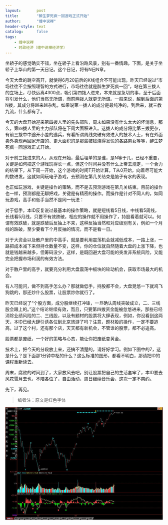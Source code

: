 ```yaml
---
layout:       post
title:        "醉生梦死疯一回游戏正式开始"
author:       "缠中说禅"
header-style: text
catalog:      false
tags:
    - 缠中说禅
    - 时政经济（缠中说禅经济学）
---
```


坐轿子的感觉确实不错，坐在轿子上看沿路风景，别有一番情趣。下面，是关于坐轿子上华山的第一天日记。这个日记，将有N日N章。



今天大盘的跳空高开，就使得6月20前后的K线组合不可能出现。昨天已经说过“市场往往不会按照理智的方式进行，市场往往就是醉生梦死疯一回”，站在第三拨人的立场上，尽快远离4300点，吸引第四拨人进来，本来就是急切的事，至于后面将引发什么，他们当然无所谓，而前两拨人就更无所谓。一般来说，越到后面的第N拨，其成分将越来越杂乱，如果说第一拨人的成分是最纯净的，到后来，就三教九流，什么都有了。



今天的大盘开始迎来第四拨人里的先头部队，周末如果没有什么太大的坏消息，那么，第四拨人里的主力部队将在下周大面积进入。这拨人的成分将比第三拨更杂，有前三拨中中途开小差的逃兵，有看所谓周线突破有效进入的技术人士，有在外面卖外卖现再回家开店的、更大面积的是那些被钱烧得发慌的各路男女等等，醉生梦死疯一回游戏正式开始。



对于前三拨进来的人，从现在开始，最后埋单的是谁，是N等于几，已经不重要，关键是如何把这个游戏玩得长一点，但这个时间并没有什么上帝去规定，一个合力的结果下，从下周一开始，这个游戏的时间T开始计算，T从0开始，向着尽可能大的数进发。这就如同玩电子游戏，去预测在第几关结束是脑子有水的表现。



也正如玩游戏，关键是操作的策略，而不是去预测游戏在第几关结束。目前的操作也一样，预测都是无聊把戏，关键是有精密的操作。而操作是针对不同人的，如同玩游戏，高手和低手当然不是同一玩法：



对于低手，本ID反复说过最基本的操作策略，就是短线看5日线，中线看5周线，长线看5月线，只要不有效跌破，相应的操作就不用操作了，持股看着就可以。何谓有效跌破，就是跌破后反抽上不来，这种反抽当然和对应级别有关，例如一个月线的跌破，至少要看下个月反抽的情况，而不是看一日。



对于大资金以及散户里的中高手，就是要利用震荡机会就减低成本，一路上涨，一路把成本减下来但持仓数量不变，这样，你的仓位就自然随着大盘的上涨下降，也就是钱越来越多，但筹码没少，这样，是既回避大盘可能的突发非系统风险，又能完全把握市场利润的有效方法。



对于散户里的高手，就要充分利用大盘震荡中板块的轮动机会，获取市场最大的机会。



有人可能问，做不到高手怎么办？那就做低手，持股都不会，大盘晃悠一下就鸡飞狗跳的，那还炒什么股票，让股票炒你就行了。



昨天已经说了“个股方面，成分股继续打冲锋，一旦确认周线突破成立，二、三线股会跟上的。”这个结论继续有效，而且，只要第四拨资金能被忽悠进来，那些已经消除业绩风险的二、三线股，以及有题材的股票将大肆表现，例如，你没看到这两天，本ID已经大肆引诱各位到北京旅游了吗？注意，题材股的操作，一定不要追高，过了这个村，还有那个店，天天都有新机会，不管谁的股票，都不必追高。



股票都是废纸，一个好的策略与心态，能让你把废纸变黄金。



技术上，把今天的分段放上来，还搞不清楚的，请好好学习。例如下图中的7，这是什么？是下面那1分钟中枢的什么？这么标准的图形，都看不明白，那请把ID的课程重新读去。



周末，腐败的时间到了，大家放风去吧，别让股票把自己的生活套牢了，本ID要去风花雪月去也，不陪各位了，自由活动，周日继续音乐会，这次一定不爽约。



先下，再见。



> 编者注：原文是红色字体



![](/img/czsc/20070803-0617.jpg)
